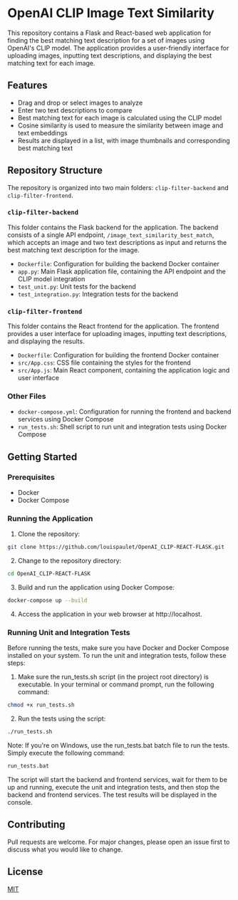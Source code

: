 # OpenAI CLIP Image Text Similarity

This repository contains a Flask and React-based web application for finding the best matching text description for a set of images using OpenAI's CLIP model. The application provides a user-friendly interface for uploading images, inputting text descriptions, and displaying the best matching text for each image.

## Features

- Drag and drop or select images to analyze
- Enter two text descriptions to compare
- Best matching text for each image is calculated using the CLIP model
- Cosine similarity is used to measure the similarity between image and text embeddings
- Results are displayed in a list, with image thumbnails and corresponding best matching text

## Repository Structure

The repository is organized into two main folders: `clip-filter-backend` and `clip-filter-frontend`.

### `clip-filter-backend`

This folder contains the Flask backend for the application. The backend consists of a single API endpoint, `/image_text_similarity_best_match`, which accepts an image and two text descriptions as input and returns the best matching text description for the image.

- `Dockerfile`: Configuration for building the backend Docker container
- `app.py`: Main Flask application file, containing the API endpoint and the CLIP model integration
- `test_unit.py`: Unit tests for the backend
- `test_integration.py`: Integration tests for the backend

### `clip-filter-frontend`

This folder contains the React frontend for the application. The frontend provides a user interface for uploading images, inputting text descriptions, and displaying the results.

- `Dockerfile`: Configuration for building the frontend Docker container
- `src/App.css`: CSS file containing the styles for the frontend
- `src/App.js`: Main React component, containing the application logic and user interface

### Other Files

- `docker-compose.yml`: Configuration for running the frontend and backend services using Docker Compose
- `run_tests.sh`: Shell script to run unit and integration tests using Docker Compose

## Getting Started

### Prerequisites

- Docker
- Docker Compose

### Running the Application

1. Clone the repository:
```bash
git clone https://github.com/louispaulet/OpenAI_CLIP-REACT-FLASK.git
```

2. Change to the repository directory:
```bash
cd OpenAI_CLIP-REACT-FLASK
```

3. Build and run the application using Docker Compose:
```bash
docker-compose up --build
```

4. Access the application in your web browser at http://localhost.

### Running Unit and Integration Tests

Before running the tests, make sure you have Docker and Docker Compose installed on your system. To run the unit and integration tests, follow these steps:

1. Make sure the run_tests.sh script (in the project root directory) is executable. In your terminal or command prompt, run the following command:
```bash
chmod +x run_tests.sh
```

2. Run the tests using the script:
```bash
./run_tests.sh
```


Note: If you're on Windows, use the run_tests.bat batch file to run the tests. Simply execute the following command:
```bash
run_tests.bat
```

The script will start the backend and frontend services, wait for them to be up and running, execute the unit and integration tests, and then stop the backend and frontend services. The test results will be displayed in the console.

## Contributing

Pull requests are welcome. For major changes, please open an issue first to discuss what you would like to change.

## License

[MIT](https://choosealicense.com/licenses/mit/)
